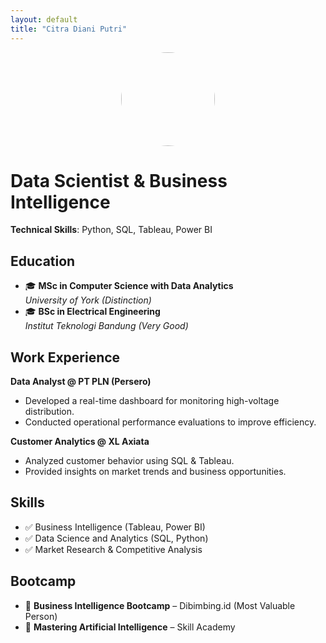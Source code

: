 ```yaml
---
layout: default
title: "Citra Diani Putri"
---
```


<img src="https://your-image-url.jpg" width="150px" style="border-radius: 50%; display: block; margin: auto;">

# Data Scientist & Business Intelligence  

**Technical Skills**: Python, SQL, Tableau, Power BI  

## Education  
- 🎓 **MSc in Computer Science with Data Analytics**  
  *University of York (Distinction)*
- 🎓 **BSc in Electrical Engineering**  
  *Institut Teknologi Bandung (Very Good)*  

## Work Experience  
**Data Analyst @ PT PLN (Persero)**  
- Developed a real-time dashboard for monitoring high-voltage distribution.  
- Conducted operational performance evaluations to improve efficiency.  

**Customer Analytics @ XL Axiata**  
- Analyzed customer behavior using SQL & Tableau.  
- Provided insights on market trends and business opportunities.  

## Skills  
- ✅ Business Intelligence (Tableau, Power BI)  
- ✅ Data Science and Analytics (SQL, Python)  
- ✅ Market Research & Competitive Analysis  

## Bootcamp  
- 📌 **Business Intelligence Bootcamp** – Dibimbing.id (Most Valuable Person)  
- 📌 **Mastering Artificial Intelligence** – Skill Academy  
